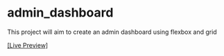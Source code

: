 # admin_dashboard
This project will aim to create an admin dashboard using flexbox and grid

[[Live Preview]](https://xpapashi.github.io/admin_dashboard/)
